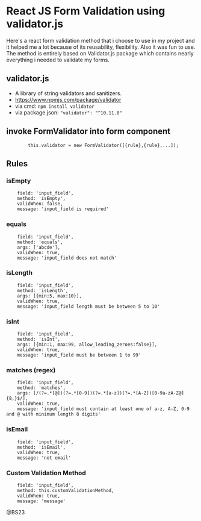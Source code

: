 # React JS Form Validation using validator.js
  Here's a react form validation method that i choose to use in my project and it helped me a lot because of its reusability, flexibility. Also it was fun to use. The method is entirely based on Validator.js package which contains nearly everything i needed to validate my forms.

## validator.js
  - A library of string validators and sanitizers. 
  - https://www.npmjs.com/package/validator
  - via cmd: ```npm install validator```
  - via package.json: ```"validator": "^10.11.0"```


## invoke FormValidator into form component

```
        this.validator = new FormValidator([{rule},{rule},...]);
```

## Rules

### isEmpty
```
    field: 'input_field',
    method: 'isEmpty',
    validWhen: false,
    message: 'input_field is required'
```

### equals
```
    field: 'input_field',
    method: 'equals',
    args: ['abcde'],
    validWhen: true,
    message: 'input_field does not match'
```

### isLength
```
    field: 'input_field',
    method: 'isLength',
    args: [{min:5, max:10}],
    validWhen: true,
    message: 'input_field length must be between 5 to 10'
```

### isInt
```
    field: 'input_field',
    method: 'isInt',
    args: [{min:1, max:99, allow_leading_zeroes:false}],
    validWhen: true,
    message: 'input_field must be between 1 to 99'
```

### matches (regex)
```
    field: 'input_field',
    method: 'matches',
    args: [/(?=.*[@])(?=.*[0-9])(?=.*[a-z])(?=.*[A-Z])[0-9a-zA-Z@]{8,}$/],
    validWhen: true,
    message: 'input_field must contain at least one of a-z, A-Z, 0-9 and @ with minimum length 8 digits'
```

### isEmail
```
    field: 'input_field',
    method: 'isEmail',
    validWhen: true,
    message: 'not email'
```                

### Custom Validation Method
```
    field: 'input_field',
    method: this.customValidationMethod,
    validWhen: true,
    message: 'message'
```


@BS23
